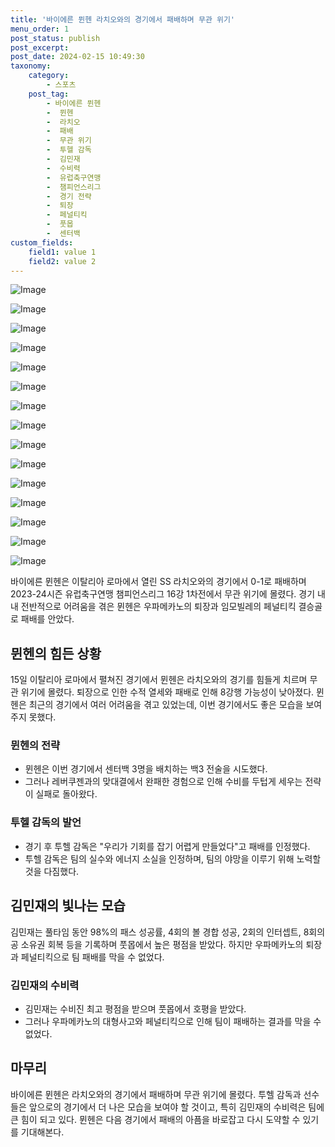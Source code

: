 ```yaml
---
title: '바이에른 뮌헨 라치오와의 경기에서 패배하며 무관 위기'
menu_order: 1
post_status: publish
post_excerpt: 
post_date: 2024-02-15 10:49:30
taxonomy:
    category:
        - 스포츠
    post_tag:
        - 바이에른 뮌헨
        -  뮌헨
        -  라치오
        -  패배
        -  무관 위기
        -  투헬 감독
        -  김민재
        -  수비력
        -  유럽축구연맹
        -  챔피언스리그
        -  경기 전략
        -  퇴장
        -  페널티킥
        -  풋몹
        -  센터백
custom_fields:
    field1: value 1
    field2: value 2
---
```


![Image](https://imgnews.pstatic.net/image/311/2024/02/15/0001691749_001_20240215080201380.jpg?type=w647)

![Image](https://imgnews.pstatic.net/image/311/2024/02/15/0001691749_002_20240215080201413.png?type=w647)

![Image](https://imgnews.pstatic.net/image/311/2024/02/15/0001691749_003_20240215080201455.png?type=w647)

![Image](https://imgnews.pstatic.net/image/311/2024/02/15/0001691749_004_20240215080201503.jpg?type=w647)

![Image](https://imgnews.pstatic.net/image/311/2024/02/15/0001691749_005_20240215080201529.jpg?type=w647)

![Image](https://imgnews.pstatic.net/image/311/2024/02/15/0001691749_006_20240215080201556.jpg?type=w647)

![Image](https://imgnews.pstatic.net/image/311/2024/02/15/0001691749_007_20240215080201581.jpg?type=w647)

![Image](https://imgnews.pstatic.net/image/311/2024/02/15/0001691749_008_20240215080201605.jpg?type=w647)

![Image](https://imgnews.pstatic.net/image/311/2024/02/15/0001691749_009_20240215080201632.jpg?type=w647)

![Image](https://imgnews.pstatic.net/image/311/2024/02/15/0001691749_010_20240215080201662.jpg?type=w647)

![Image](https://imgnews.pstatic.net/image/311/2024/02/15/0001691749_011_20240215080201689.jpg?type=w647)

![Image](https://imgnews.pstatic.net/image/311/2024/02/15/0001691749_012_20240215080201716.jpg?type=w647)

![Image](https://imgnews.pstatic.net/image/311/2024/02/15/0001691749_013_20240215080201746.jpg?type=w647)

![Image](https://imgnews.pstatic.net/image/311/2024/02/15/0001691749_014_20240215080201789.jpg?type=w647)

![Image](https://imgnews.pstatic.net/image/311/2024/02/15/0001691749_015_20240215080201816.jpg?type=w647)

바이에른 뮌헨은 이탈리아 로마에서 열린 SS 라치오와의 경기에서 0-1로 패배하며 2023-24시즌 유럽축구연맹 챔피언스리그 16강 1차전에서 무관 위기에 몰렸다. 경기 내내 전반적으로 어려움을 겪은 뮌헨은 우파메카노의 퇴장과 임모빌레의 페널티킥 결승골로 패배를 안았다. 
## 뮌헨의 힘든 상황
15일 이탈리아 로마에서 펼쳐진 경기에서 뮌헨은 라치오와의 경기를 힘들게 치르며 무관 위기에 몰렸다. 퇴장으로 인한 수적 열세와 패배로 인해 8강행 가능성이 낮아졌다. 뮌헨은 최근의 경기에서 여러 어려움을 겪고 있었는데, 이번 경기에서도 좋은 모습을 보여주지 못했다.
### 뮌헨의 전략
- 뮌헨은 이번 경기에서 센터백 3명을 배치하는 백3 전술을 시도했다. 
- 그러나 레버쿠젠과의 맞대결에서 완패한 경험으로 인해 수비를 두텁게 세우는 전략이 실패로 돌아왔다.
### 투헬 감독의 발언
- 경기 후 투헬 감독은 "우리가 기회를 잡기 어렵게 만들었다"고 패배를 인정했다.
- 투헬 감독은 팀의 실수와 에너지 소실을 인정하며, 팀의 야망을 이루기 위해 노력할 것을 다짐했다.
## 김민재의 빛나는 모습
김민재는 풀타임 동안 98%의 패스 성공률, 4회의 볼 경합 성공, 2회의 인터셉트, 8회의 공 소유권 회복 등을 기록하며 풋몹에서 높은 평점을 받았다. 하지만 우파메카노의 퇴장과 페널티킥으로 팀 패배를 막을 수 없었다.
### 김민재의 수비력
- 김민재는 수비진 최고 평점을 받으며 풋몹에서 호평을 받았다.
- 그러나 우파메카노의 대형사고와 페널티킥으로 인해 팀이 패배하는 결과를 막을 수 없었다.
## 마무리
바이에른 뮌헨은 라치오와의 경기에서 패배하며 무관 위기에 몰렸다. 투헬 감독과 선수들은 앞으로의 경기에서 더 나은 모습을 보여야 할 것이고, 특히 김민재의 수비력은 팀에 큰 힘이 되고 있다. 뮌헨은 다음 경기에서 패배의 아픔을 바로잡고 다시 도약할 수 있기를 기대해본다.
